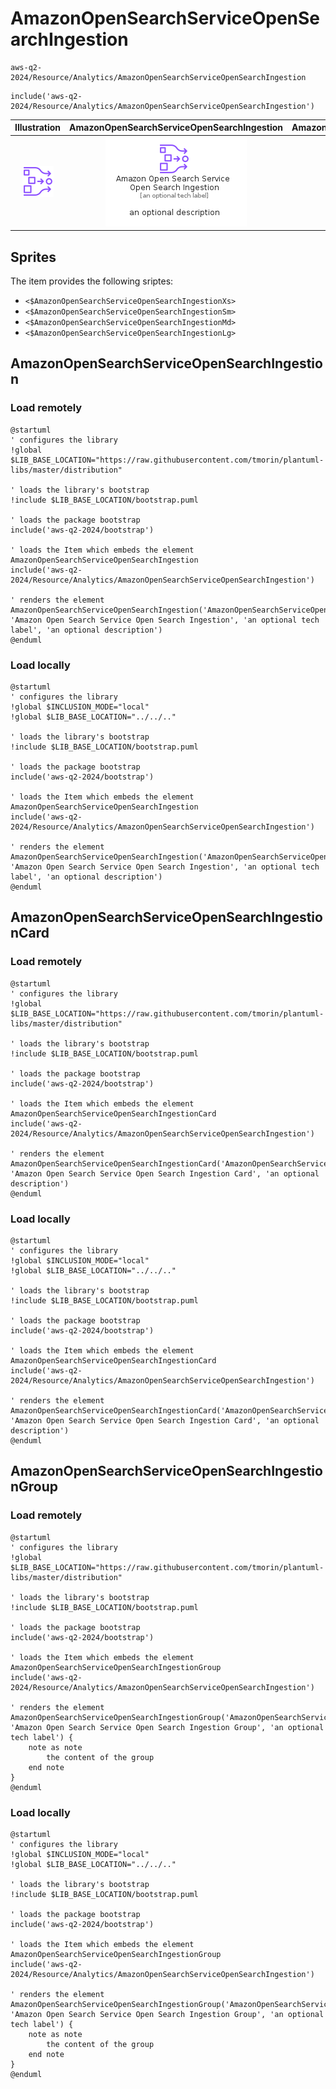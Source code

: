 # AmazonOpenSearchServiceOpenSearchIngestion


```text
aws-q2-2024/Resource/Analytics/AmazonOpenSearchServiceOpenSearchIngestion
```

```text
include('aws-q2-2024/Resource/Analytics/AmazonOpenSearchServiceOpenSearchIngestion')
```



| Illustration | AmazonOpenSearchServiceOpenSearchIngestion | AmazonOpenSearchServiceOpenSearchIngestionCard | AmazonOpenSearchServiceOpenSearchIngestionGroup |
| :---: | :---: | :---: | :---: |
| ![illustration for Illustration](../../../aws-q2-2024/Resource/Analytics/AmazonOpenSearchServiceOpenSearchIngestion.png) | ![illustration for AmazonOpenSearchServiceOpenSearchIngestion](../../../aws-q2-2024/Resource/Analytics/AmazonOpenSearchServiceOpenSearchIngestion.Local.png) | ![illustration for AmazonOpenSearchServiceOpenSearchIngestionCard](../../../aws-q2-2024/Resource/Analytics/AmazonOpenSearchServiceOpenSearchIngestionCard.Local.png) | ![illustration for AmazonOpenSearchServiceOpenSearchIngestionGroup](../../../aws-q2-2024/Resource/Analytics/AmazonOpenSearchServiceOpenSearchIngestionGroup.Local.png) |



## Sprites
The item provides the following sriptes:

- `<$AmazonOpenSearchServiceOpenSearchIngestionXs>`
- `<$AmazonOpenSearchServiceOpenSearchIngestionSm>`
- `<$AmazonOpenSearchServiceOpenSearchIngestionMd>`
- `<$AmazonOpenSearchServiceOpenSearchIngestionLg>`





## AmazonOpenSearchServiceOpenSearchIngestion

### Load remotely
```plantuml
@startuml
' configures the library
!global $LIB_BASE_LOCATION="https://raw.githubusercontent.com/tmorin/plantuml-libs/master/distribution"

' loads the library's bootstrap
!include $LIB_BASE_LOCATION/bootstrap.puml

' loads the package bootstrap
include('aws-q2-2024/bootstrap')

' loads the Item which embeds the element AmazonOpenSearchServiceOpenSearchIngestion
include('aws-q2-2024/Resource/Analytics/AmazonOpenSearchServiceOpenSearchIngestion')

' renders the element
AmazonOpenSearchServiceOpenSearchIngestion('AmazonOpenSearchServiceOpenSearchIngestion', 'Amazon Open Search Service Open Search Ingestion', 'an optional tech label', 'an optional description')
@enduml
```

### Load locally
```plantuml
@startuml
' configures the library
!global $INCLUSION_MODE="local"
!global $LIB_BASE_LOCATION="../../.."

' loads the library's bootstrap
!include $LIB_BASE_LOCATION/bootstrap.puml

' loads the package bootstrap
include('aws-q2-2024/bootstrap')

' loads the Item which embeds the element AmazonOpenSearchServiceOpenSearchIngestion
include('aws-q2-2024/Resource/Analytics/AmazonOpenSearchServiceOpenSearchIngestion')

' renders the element
AmazonOpenSearchServiceOpenSearchIngestion('AmazonOpenSearchServiceOpenSearchIngestion', 'Amazon Open Search Service Open Search Ingestion', 'an optional tech label', 'an optional description')
@enduml
```

## AmazonOpenSearchServiceOpenSearchIngestionCard

### Load remotely
```plantuml
@startuml
' configures the library
!global $LIB_BASE_LOCATION="https://raw.githubusercontent.com/tmorin/plantuml-libs/master/distribution"

' loads the library's bootstrap
!include $LIB_BASE_LOCATION/bootstrap.puml

' loads the package bootstrap
include('aws-q2-2024/bootstrap')

' loads the Item which embeds the element AmazonOpenSearchServiceOpenSearchIngestionCard
include('aws-q2-2024/Resource/Analytics/AmazonOpenSearchServiceOpenSearchIngestion')

' renders the element
AmazonOpenSearchServiceOpenSearchIngestionCard('AmazonOpenSearchServiceOpenSearchIngestionCard', 'Amazon Open Search Service Open Search Ingestion Card', 'an optional description')
@enduml
```

### Load locally
```plantuml
@startuml
' configures the library
!global $INCLUSION_MODE="local"
!global $LIB_BASE_LOCATION="../../.."

' loads the library's bootstrap
!include $LIB_BASE_LOCATION/bootstrap.puml

' loads the package bootstrap
include('aws-q2-2024/bootstrap')

' loads the Item which embeds the element AmazonOpenSearchServiceOpenSearchIngestionCard
include('aws-q2-2024/Resource/Analytics/AmazonOpenSearchServiceOpenSearchIngestion')

' renders the element
AmazonOpenSearchServiceOpenSearchIngestionCard('AmazonOpenSearchServiceOpenSearchIngestionCard', 'Amazon Open Search Service Open Search Ingestion Card', 'an optional description')
@enduml
```

## AmazonOpenSearchServiceOpenSearchIngestionGroup

### Load remotely
```plantuml
@startuml
' configures the library
!global $LIB_BASE_LOCATION="https://raw.githubusercontent.com/tmorin/plantuml-libs/master/distribution"

' loads the library's bootstrap
!include $LIB_BASE_LOCATION/bootstrap.puml

' loads the package bootstrap
include('aws-q2-2024/bootstrap')

' loads the Item which embeds the element AmazonOpenSearchServiceOpenSearchIngestionGroup
include('aws-q2-2024/Resource/Analytics/AmazonOpenSearchServiceOpenSearchIngestion')

' renders the element
AmazonOpenSearchServiceOpenSearchIngestionGroup('AmazonOpenSearchServiceOpenSearchIngestionGroup', 'Amazon Open Search Service Open Search Ingestion Group', 'an optional tech label') {
    note as note
        the content of the group
    end note
}
@enduml
```

### Load locally
```plantuml
@startuml
' configures the library
!global $INCLUSION_MODE="local"
!global $LIB_BASE_LOCATION="../../.."

' loads the library's bootstrap
!include $LIB_BASE_LOCATION/bootstrap.puml

' loads the package bootstrap
include('aws-q2-2024/bootstrap')

' loads the Item which embeds the element AmazonOpenSearchServiceOpenSearchIngestionGroup
include('aws-q2-2024/Resource/Analytics/AmazonOpenSearchServiceOpenSearchIngestion')

' renders the element
AmazonOpenSearchServiceOpenSearchIngestionGroup('AmazonOpenSearchServiceOpenSearchIngestionGroup', 'Amazon Open Search Service Open Search Ingestion Group', 'an optional tech label') {
    note as note
        the content of the group
    end note
}
@enduml
```

